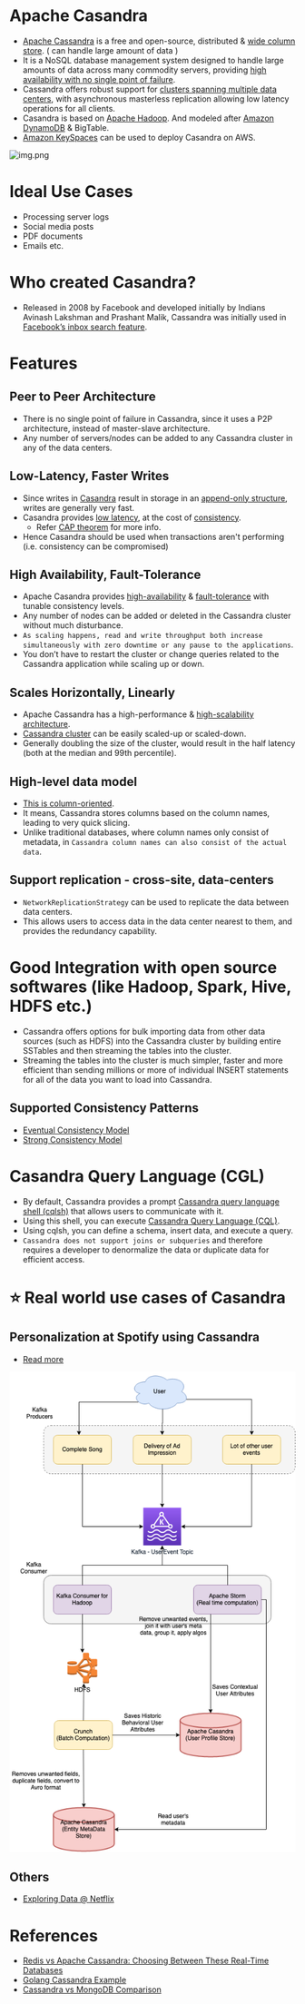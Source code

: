 
# Apache Casandra
- [Apache Cassandra](https://cassandra.apache.org/_/index.html) is a free and open-source, distributed & [wide column store](../ReadMe.md#nosql---intro-different-nosql-types). ( can handle large amount of data )
- It is a NoSQL database management system designed to handle large amounts of data across many commodity servers, providing [high availability with no single point of failure](../../0_SystemGlossaries/FaultTolerance&DisasterRecovery.md). 
- Cassandra offers robust support for [clusters spanning multiple data centers](../../0_SystemGlossaries/ServersCluster.md), with asynchronous masterless replication allowing low latency operations for all clients.
- Casandra is based on [Apache Hadoop](../../0_SystemGlossaries/ApacheHadoop.md). And modeled after [Amazon DynamoDB](../../../2_AWSComponents/6_DatabaseServices/AmazonDynamoDB.md) & BigTable.
- [Amazon KeySpaces](../../../2_AWSComponents/6_DatabaseServices/AmazonKeySpaces.md) can be used to deploy Casandra on AWS.

![img.png](https://www.scylladb.com/wp-content/uploads/Wide-column-Database-diagram.png)

# Ideal Use Cases
- Processing server logs
- Social media posts
- PDF documents
- Emails etc.

# Who created Casandra?
- Released in 2008 by Facebook and developed initially by Indians Avinash Lakshman and Prashant Malik, Cassandra was initially used in [Facebook’s inbox search feature](https://m.facebook.com/nt/screen/?params=%7B%22note_id%22%3A10158772759272200%7D&path=%2Fnotes%2Fnote%2F&paipv=0&eav=AfYuSXXQPZ5fvm0_ScPdSlfj5BEFhRVT3iy_6Rsz7NZDbQ2vfq9opnedmTLSjG1aZBA&_rdr).

# Features

## Peer to Peer Architecture 
- There is no single point of failure in Cassandra, since it uses a P2P architecture, instead of master-slave architecture. 
- Any number of servers/nodes can be added to any Cassandra cluster in any of the data centers.

## Low-Latency, Faster Writes
- Since writes in [Casandra](ApacheCasandra.md) result in storage in an [append-only structure](../../0_SystemGlossaries/AppendOnlyDBStorages.md), writes are generally very fast.
- Casandra provides [low latency](../../0_SystemGlossaries/LatencyThroughput.md), at the cost of [consistency](../../0_SystemGlossaries/ReplicationAndDataConsistency.md). 
  - Refer [CAP theorem](../../0_SystemGlossaries/CAPTheorem.md) for more info.
- Hence Casandra should be used when transactions aren't performing (i.e. consistency can be compromised)

## High Availability, Fault-Tolerance
- Apache Casandra provides [high-availability](../../0_SystemGlossaries/HighAvailability.md) & [fault-tolerance](../../0_SystemGlossaries/FaultTolerance&DisasterRecovery.md) with tunable consistency levels.
- Any number of nodes can be added or deleted in the Cassandra cluster without much disturbance.
- `As scaling happens, read and write throughput both increase simultaneously with zero downtime or any pause to the applications`.
- You don’t have to restart the cluster or change queries related to the Cassandra application while scaling up or down.

## Scales Horizontally, Linearly
- Apache Cassandra has a high-performance & [high-scalability architecture](../../0_SystemGlossaries/Scalability.md).
- [Cassandra cluster](../../0_SystemGlossaries/ServersCluster.md) can be easily scaled-up or scaled-down.
- Generally doubling the size of the cluster, would result in the half latency (both at the median and 99th percentile).

## High-level data model
- [This is column-oriented](../ReadMe.md#nosql---intro-different-nosql-types). 
- It means, Cassandra stores columns based on the column names, leading to very quick slicing. 
- Unlike traditional databases, where column names only consist of metadata, in `Cassandra column names can also consist of the actual data`.

## Support replication - cross-site, data-centers
- `NetworkReplicationStrategy` can be used to replicate the data between data centers.
- This allows users to access data in the data center nearest to them, and provides the redundancy capability.

# Good Integration with open source softwares (like Hadoop, Spark, Hive, HDFS etc.)
- Cassandra offers options for bulk importing data from other data sources (such as HDFS) into the Cassandra cluster by building entire SSTables and then streaming the tables into the cluster. 
- Streaming the tables into the cluster is much simpler, faster and more efficient than sending millions or more of individual INSERT statements for all of the data you want to load into Cassandra.

## Supported Consistency Patterns
- [Eventual Consistency Model](../../0_SystemGlossaries/ReplicationAndDataConsistency.md#consistency-patterns)
- [Strong Consistency Model](../../0_SystemGlossaries/ReplicationAndDataConsistency.md#consistency-patterns)

# Casandra Query Language (CGL)
- By default, Cassandra provides a prompt [Cassandra query language shell (cqlsh)](https://cassandra.apache.org/doc/latest/cassandra/tools/cqlsh.html) that allows users to communicate with it. 
- Using this shell, you can execute [Cassandra Query Language (CQL)](https://cassandra.apache.org/doc/latest/cassandra/cql/). 
- Using cqlsh, you can define a schema, insert data, and execute a query.
- `Cassandra does not support joins or subqueries` and therefore requires a developer to denormalize the data or duplicate data for efficient access.

# :star: Real world use cases of Casandra

## Personalization at Spotify using Cassandra
- [Read more](../../../3_HLDDesignProblems/PersonalizationSpotify)

![img.png](../../../3_HLDDesignProblems/PersonalizationSpotify/assests/PersonalizationSpotify.drawio.png)

## Others
- [Exploring Data @ Netflix](https://netflixtechblog.com/exploring-data-netflix-9d87e20072e3)

# References
- [Redis vs Apache Cassandra: Choosing Between These Real-Time Databases](https://www.upsolver.com/blog/redis-vs-apache-cassandra-choosing-between-these-real-time-databases)
- [Golang Cassandra Example](https://golangdocs.com/golang-cassandra-example)
- [Cassandra vs MongoDB Comparison](https://www.mongodb.com/compare/cassandra-vs-mongodb)